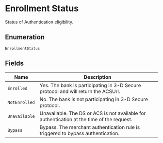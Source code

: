 
# Enrollment Status

Status of Authentication eligibility.

## Enumeration

`EnrollmentStatus`

## Fields

| Name | Description |
|  --- | --- |
| `Enrolled` | Yes. The bank is participating in 3-D Secure protocol and will return the ACSUrl. |
| `NotEnrolled` | No. The bank is not participating in 3-D Secure protocol. |
| `Unavailable` | Unavailable. The DS or ACS is not available for authentication at the time of the request. |
| `Bypass` | Bypass. The merchant authentication rule is triggered to bypass authentication. |


